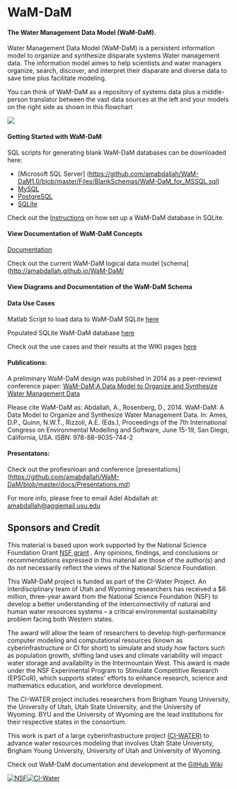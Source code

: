 WaM-DaM
===========

#### The Water Management Data Model (WaM-DaM). 

Water Management Data Model (WaM-DaM) is a persistent information model to organize and synthesize disparate systems Water management data. The information model aimes to help scientists and water managers organize, search, discover, and interpret their disparate and diverse data to save time plus facilitate modeling.

You can think of WaM-DaM as a repository of systems data plus a middle-person translator between the vast data sources at the left and your models on the right side as shown in this flowchart

![](https://github.com/amabdallah/WaM-DaM1.0/blob/master/Files/WIKI/WaM-DaM.jpg)


#### Getting Started with WaM-DaM
 
SQL scripts for generating blank WaM-DaM databases can be downloaded here:
* [Microsoft SQL Server] (https://github.com/amabdallah/WaM-DaM1.0/blob/master/Files/BlankSchemas/WaM-DaM_for_MSSQL.sql)
* [MySQL](https://github.com/amabdallah/WaM-DaM1.0/blob/master/Files/BlankSchemas/WaM-DaM_for_MySQL.sql)
* [PostgreSQL](https://github.com/amabdallah/WaM-DaM1.0/blob/master/Files/BlankSchemas/WaM-DaM_for_PostgreSQL.sql)
* [SQLite](https://github.com/amabdallah/WaM-DaM1.0/blob/master/Files/BlankSchemas/WaM-DaM_for_SQLite.sql)

Check out the [Instructions](https://github.com/amabdallah/WaM-DaM/blob/master/docs/SQLiteInstructions%20.md) on how set up a WaM-DaM database in SQLite.

#### View Documentation of WaM-DaM Concepts
[Documentation](https://github.com/amabdallah/WaM-DaM/wiki/Documentation)

 Check out the current WaM-DaM logical data model [schema](http://amabdallah.github.io/WaM-DaM/




#### View Diagrams and Documentation of the WaM-DaM Schema


#### Data Use Cases
Matlab Script to load data to WaM-DaM SQLite [here](https://github.com/amabdallah/WaM-DaM/blob/master/Files/MatlabScript/AutomateLoadingDataToWaMDaM.m) 

Populated SQLite WaM-DaM database [here]()


Check out the use cases and their results at the WIKI pages [here](https://github.com/amabdallah/WaM-DaM1.0/wiki/Use-Cases)



#### Publications:
A preliminary WaM-DaM design was published in 2014 as a peer-reviewd conference paper:
[WaM-DaM:A Data Model to Organize and Synthesize Water Management Data](http://www.iemss.org/sites/iemss2014/papers/iemss2014_submission_406.pdf)

Please cite WaM-DaM as:
Abdallah, A., Rosenberg, D., 2014. WaM-DaM: A Data Model to Organize and Synthesize Water Management Data. In: Ames, D.P., Quinn, N.W.T., Rizzoli, A.E. (Eds.), Proceedings of the 7th International Congress on Environmental Modelling and Software, June 15-19, San Diego, California, USA. ISBN: 978-88-9035-744-2

#### Presentatons:
Check out the profiesnioan and conference [presentations] (https://github.com/amabdallah/WaM-DaM/blob/master/docs/Presentations.md)


For more info, please free to email Adel Abdallah at:
amabdallah@aggiemail.usu.edu


## Sponsors and Credit 

This material is based upon work supported by the National Science Foundation Grant [NSF grant](http://www.nsf.gov/awardsearch/showAward?AWD_ID=1135482) . Any opinions, findings, and conclusions or recommendations expressed in this material are those of the author(s) and do not necessarily reflect the views of the National Science Foundation.

This WaM-DaM project is funded as part of the CI-Water Project. An interdisciplinary team of Utah and Wyoming researchers has received a $6 million, three-year award from the National Science Foundation (NSF) to develop a better understanding of the interconnectivity of natural and human water resources systems – a critical environmental sustainability problem facing both Western states.

The award will allow the team of researchers to develop high-performance computer modeling and computational resources (known as cyberinfrastructure or CI for short) to simulate and study how factors such as population growth, shifting land uses and climate variability will impact water storage and availability in the Intermountain West. This award is made under the NSF Experimental Program to Stimulate Competitive Research (EPSCoR), which supports states' efforts to enhance research, science and mathematics education, and workforce development.

The CI-WATER project includes researchers from Brigham Young University, the University of Utah, Utah State University, and the University of Wyoming. BYU and the University of Wyoming are the lead institutions for their respective states in the consortium.

This work is part of a large cyberinfrastructure project [(CI-WATER)](http://ci-water.org/) to advance water resources modeling that involves Utah State University, Brigham Young University, University of Utah and University of Wyoming. 

Check out WaM-DaM documentation and development at the [GitHub Wiki](https://github.com/amabdallah/WaM-DaM1.0/wiki)



[![NSF](http://www.nsf.gov/images/logos/nsf1v.jpg)](http://www.nsf.gov/awardsearch/showAward?AWD_ID=1135482&HistoricalAwards=false)[![CI-Water](http://ci-water.org/images/logo/ciwater.png)](http://ci-water.org/)



